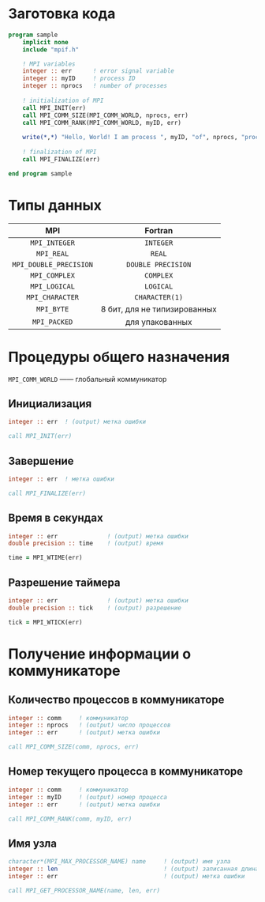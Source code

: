 # Заготовка кода
```fortran
program sample
    implicit none
    include "mpif.h"

    ! MPI variables
    integer :: err      ! error signal variable
	integer :: myID		! process ID
	integer :: nprocs	! number of processes
    
    ! initialization of MPI
    call MPI_INIT(err)
    call MPI_COMM_SIZE(MPI_COMM_WORLD, nprocs, err)
    call MPI_COMM_RANK(MPI_COMM_WORLD, myID, err)
    
    write(*,*) "Hello, World! I am process ", myID, "of", nprocs, "process(es)"
    
    ! finalization of MPI
    call MPI_FINALIZE(err)

end program sample
```

# Типы данных

|          MPI           |           Fortran            |
| :--------------------: | :--------------------------: |
|     `MPI_INTEGER`      |          `INTEGER`           |
|       `MPI_REAL`       |            `REAL`            |
| `MPI_DOUBLE_PRECISION` |      `DOUBLE PRECISION`      |
|     `MPI_COMPLEX`      |          `COMPLEX`           |
|     `MPI_LOGICAL`      |          `LOGICAL`           |
|    `MPI_CHARACTER`     |        `CHARACTER(1)`        |
|       `MPI_BYTE`       | 8 бит, для не типизированных |
|      `MPI_PACKED`      |       для упакованных        |


# Процедуры общего назначения

`MPI_COMM_WORLD` —— глобальный коммуникатор

## Инициализация
```fortran
integer :: err  ! (output) метка ошибки

call MPI_INIT(err)
```

## Завершение
```fortran
integer :: err  ! метка ошибки

call MPI_FINALIZE(err)
```

## Время в секундах
```fortran
integer :: err              ! (output) метка ошибки
double precision :: time    ! (output) время

time = MPI_WTIME(err)
```

## Разрешение таймера
```fortran
integer :: err              ! (output) метка ошибки
double precision :: tick    ! (output) разрешение

tick = MPI_WTICK(err)
```

# Получение информации о коммуникаторе
## Количество процессов в коммуникаторе
```fortran
integer :: comm     ! коммуникатор
integer :: nprocs   ! (output) число процессов
integer :: err      ! (output) метка ошибки

call MPI_COMM_SIZE(comm, nprocs, err)
```

## Номер текущего процесса в коммуникаторе
```fortran
integer :: comm     ! коммуникатор
integer :: myID     ! (output) номер процесса
integer :: err      ! (output) метка ошибки

call MPI_COMM_RANK(comm, myID, err)
```

## Имя узла

```fortran
character*(MPI_MAX_PROCESSOR_NAME) name     ! (output) имя узла
integer :: len                              ! (output) записанная длина
integer :: err                              ! (output) метка ошибки

call MPI_GET_PROCESSOR_NAME(name, len, err)
```
